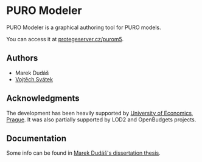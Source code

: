 # PURO Modeler

PURO Modeler is a graphical authoring tool for PURO models.

You can access it at [protegeserver.cz/purom5](http://protegeserver.cz/purom5).

## Authors

* Marek Dudáš
* [Vojtěch Svátek](https://nb.vse.cz/~svatek/topics.htm)

## Acknowledgments

The development has been heavily supported by [University of Economics, Prague](http://vse.cz).
It was also partially supported by LOD2 and OpenBudgets projects.

## Documentation

Some info can be found in [Marek Dudáš's dissertation thesis](https://vskp.vse.cz/id/1347934).
